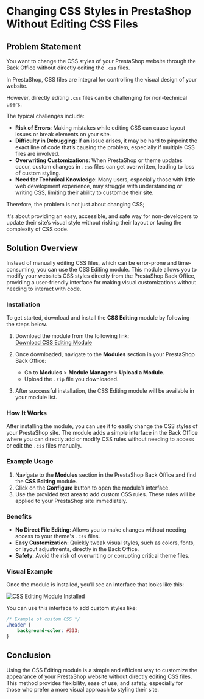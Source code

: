 # Changing CSS Styles in PrestaShop Without Editing CSS Files

## Problem Statement

You want to change the CSS styles of your PrestaShop website through the Back Office without directly editing the `.css` files.

In PrestaShop, CSS files are integral for controlling the visual design of your website. 

However, directly editing `.css` files can be challenging for non-technical users. 

The typical challenges include:

- **Risk of Errors**: Making mistakes while editing CSS can cause layout issues or break elements on your site.
- **Difficulty in Debugging**: If an issue arises, it may be hard to pinpoint the exact line of code that’s causing the problem, especially if multiple CSS files are involved.
- **Overwriting Customizations**: When PrestaShop or theme updates occur, custom changes in `.css` files can get overwritten, leading to loss of custom styling.
- **Need for Technical Knowledge**: Many users, especially those with little web development experience, may struggle with understanding or writing CSS, limiting their ability to customize their site.

Therefore, the problem is not just about changing CSS; 

it's about providing an easy, accessible, and safe way for non-developers to update their site’s visual style 
without risking their layout or facing the complexity of CSS code.


## Solution Overview
Instead of manually editing CSS files, which can be error-prone and time-consuming, you can use the CSS Editing module. This module allows you to modify your website’s CSS styles directly from the PrestaShop Back Office, providing a user-friendly interface for making visual customizations without needing to interact with code.

### Installation
To get started, download and install the **CSS Editing** module by following the steps below.

1. Download the module from the following link:  
   [Download CSS Editing Module](https://dh42.com/wp-content/uploads/2015/05/cssmodule.zip)

2. Once downloaded, navigate to the **Modules** section in your PrestaShop Back Office:
   - Go to **Modules** > **Module Manager** > **Upload a Module**.
   - Upload the `.zip` file you downloaded.

3. After successful installation, the CSS Editing module will be available in your module list.

### How It Works
After installing the module, you can use it to easily change the CSS styles of your PrestaShop site. The module adds a simple interface in the Back Office where you can directly add or modify CSS rules without needing to access or edit the `.css` files manually.

### Example Usage
1. Navigate to the **Modules** section in the PrestaShop Back Office and find the **CSS Editing** module.
2. Click on the **Configure** button to open the module’s interface.
3. Use the provided text area to add custom CSS rules. These rules will be applied to your PrestaShop site immediately.

### Benefits
- **No Direct File Editing**: Allows you to make changes without needing access to your theme's `.css` files.
- **Easy Customization**: Quickly tweak visual styles, such as colors, fonts, or layout adjustments, directly in the Back Office.
- **Safety**: Avoid the risk of overwriting or corrupting critical theme files.

### Visual Example
Once the module is installed, you’ll see an interface that looks like this:

![CSS Editing Module Installed](path/to/your/screenshot.png)

You can use this interface to add custom styles like:
```css
/* Example of custom CSS */
.header { 
    background-color: #333; 
}
```

## Conclusion

Using the CSS Editing module is a simple and efficient way to customize the appearance of your PrestaShop website without directly editing CSS files. This method provides flexibility, ease of use, and safety, especially for those who prefer a more visual approach to styling their site.